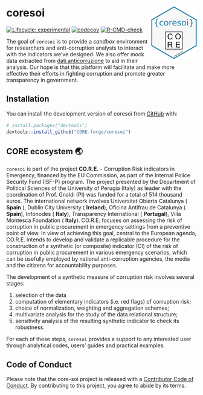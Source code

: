 
<!-- README.md is generated from README.Rmd. Please edit that file -->

# coresoi <img src="man/figures/logo.png" align="right" height="139" />

<!-- badges: start -->

[![Lifecycle:
experimental](https://img.shields.io/badge/lifecycle-experimental-orange.svg)](https://lifecycle.r-lib.org/articles/stages.html#experimental)
[![codecov](https://codecov.io/gh/CORE-forge/coresoi/branch/main/graph/badge.svg?token=DGJ8P5BZNH)](https://codecov.io/gh/CORE-forge/coresoi)
[![R-CMD-check](https://github.com/CORE-forge/coresoi/actions/workflows/check-standard.yaml/badge.svg)](https://github.com/CORE-forge/coresoi/actions/workflows/R-CMD-check.yaml)
<!-- badges: end -->

The goal of `coresoi` is to provide a *sandbox* environment for
researchers and anti-corruption analysts to interact with the indicators
we’ve designed. We also offer mock data extracted from
[dati.anticorruzione](https://dati.anticorruzione.it/index.html#/home)
to aid in their analysis. Our hope is that this platform will facilitate
and make more effective their efforts in fighting corruption and promote
greater transparency in government.

## Installation

You can install the development version of coresoi from
[GitHub](https://github.com/) with:

``` r
# install.packages("devtools")
devtools::install_github("CORE-forge/coresoi")
```

## CORE ecosystem 🌏

`coresoi` is part of the project **CO.R.E.** - Corruption Risk
indicators in Emergency, financed by the EU Commission, as part of the
Internal Police Security Fund (ISF-P) program. The project presented by
the Department of Political Sciences of the University of Perugia
(Italy) as leader with the coordination of Prof. Gnaldi (PI) was funded
for a total of 514 thousand euros. The international network involves
Universitat Obierta Catalunya ( **Spain** ), Dublin City University (
**Ireland**), Oficina Antifrau de Catalunya ( **Spain**), Infonodes (
**Italy**), Transparency International ( **Portugal**), Villa Montesca
Foundation ( **Italy**). CO.R.E. focuses on assessing the risk of
corruption in public procurement in emergency settings from a preventive
point of view. In view of achieving this goal, central to the European
agenda, CO.R.E. intends to develop and validate a replicable procedure
for the construction of a synthetic (or composite) indicator (CI) of the
risk of corruption in public procurement in various emergency scenarios,
which can be usefully employed by national anti-corruption agencies, the
media and the citizens for accountability purposes.

The development of a synthetic measure of corruption risk involves
several stages:

1.  selection of the data
2.  computation of elementary indicators (i.e. red flags) of corruption
    risk;
3.  choice of normalization, weighting and aggregation schemes;
4.  multivariate analysis for the study of the data relational
    structure;
5.  sensitivity analysis of the resulting synthetic indicator to check
    its robustness.

For each of these steps, `coresoi` provides a support to any interested
user through analytical codes, users’ guides and practical examples.

## Code of Conduct

Please note that the core-soi project is released with a [Contributor
Code of
Conduct](https://contributor-covenant.org/version/2/1/CODE_OF_CONDUCT.html).
By contributing to this project, you agree to abide by its terms.
